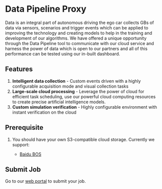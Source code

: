 # Data Pipeline Proxy

Data is an integral part of autonomous driving the ego car collects GBs of data via sensors, scenarios and trigger events which can be applied to improving the technology and creating models to help in the training and development of our algorithms.
We have offered a unique opportunity through the Data Pipeline tool to communicate with our cloud service and harness the power of data which is open to our partners and all of this performance can be tested using our in-built dashboard.

## Features
1. **Intelligent data collection** - Custom events driven with a highly configurable acquisition mode and visual collection tasks
2. **Large-scale cloud processing** - Leverage the power of cloud for efficient task scheduling, use our powerful cloud computing resources to create precise artificial intelligence models.
3. **Custom simulation verification** - Highly configurable environment with instant verification on the cloud


## Prerequisite

1. You should have your own S3-compatible cloud storage. Currently we support:

   * [Baidu BOS](https://cloud.baidu.com/doc/BOS/index.html)

## Submit Job

Go to our [web portal](http://apollo.auto/fuel.html) to submit your job.
